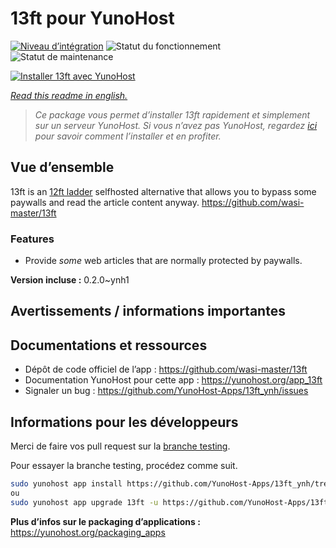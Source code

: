 <!--
N.B.: This README was automatically generated by https://github.com/YunoHost/apps/tree/master/tools/README-generator
It shall NOT be edited by hand.
-->

# 13ft pour YunoHost

[![Niveau d’intégration](https://dash.yunohost.org/integration/13ft.svg)](https://dash.yunohost.org/appci/app/13ft) ![Statut du fonctionnement](https://ci-apps.yunohost.org/ci/badges/13ft.status.svg) ![Statut de maintenance](https://ci-apps.yunohost.org/ci/badges/13ft.maintain.svg)

[![Installer 13ft avec YunoHost](https://install-app.yunohost.org/install-with-yunohost.svg)](https://install-app.yunohost.org/?app=13ft)

*[Read this readme in english.](./README.md)*

> *Ce package vous permet d’installer 13ft rapidement et simplement sur un serveur YunoHost.
Si vous n’avez pas YunoHost, regardez [ici](https://yunohost.org/#/install) pour savoir comment l’installer et en profiter.*

## Vue d’ensemble

13ft is an [12ft ladder](https://12ft.io) selfhosted alternative that allows you to bypass some paywalls and read the article content anyway.
https://github.com/wasi-master/13ft

### Features
- Provide *some* web articles that are normally protected by paywalls.


**Version incluse :** 0.2.0~ynh1
## Avertissements / informations importantes



## Documentations et ressources

* Dépôt de code officiel de l’app : <https://github.com/wasi-master/13ft>
* Documentation YunoHost pour cette app : <https://yunohost.org/app_13ft>
* Signaler un bug : <https://github.com/YunoHost-Apps/13ft_ynh/issues>

## Informations pour les développeurs

Merci de faire vos pull request sur la [branche testing](https://github.com/YunoHost-Apps/13ft_ynh/tree/testing).

Pour essayer la branche testing, procédez comme suit.

``` bash
sudo yunohost app install https://github.com/YunoHost-Apps/13ft_ynh/tree/testing --debug
ou
sudo yunohost app upgrade 13ft -u https://github.com/YunoHost-Apps/13ft_ynh/tree/testing --debug
```

**Plus d’infos sur le packaging d’applications :** <https://yunohost.org/packaging_apps>